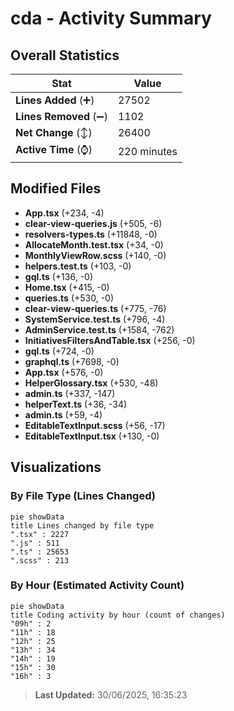 # cda - Activity Summary 

## Overall Statistics

| Stat                   | Value                                                             |
| ---------------------- | ----------------------------------------------------------------- |
| **Lines Added** (➕)   | 27502                                          |
| **Lines Removed** (➖) | 1102                                        |
| **Net Change** (↕)    | 26400                |
| **Active Time** (⌚)   | 220 minutes |


## Modified Files
- **App.tsx** (+234, -4)
- **clear-view-queries.js** (+505, -6)
- **resolvers-types.ts** (+11848, -0)
- **AllocateMonth.test.tsx** (+34, -0)
- **MonthlyViewRow.scss** (+140, -0)
- **helpers.test.ts** (+103, -0)
- **gql.ts** (+136, -0)
- **Home.tsx** (+415, -0)
- **queries.ts** (+530, -0)
- **clear-view-queries.ts** (+775, -76)
- **SystemService.test.ts** (+796, -4)
- **AdminService.test.ts** (+1584, -762)
- **InitiativesFiltersAndTable.tsx** (+256, -0)
- **gql.ts** (+724, -0)
- **graphql.ts** (+7698, -0)
- **App.tsx** (+576, -0)
- **HelperGlossary.tsx** (+530, -48)
- **admin.ts** (+337, -147)
- **helperText.ts** (+36, -34)
- **admin.ts** (+59, -4)
- **EditableTextInput.scss** (+56, -17)
- **EditableTextInput.tsx** (+130, -0)

## Visualizations

### By File Type (Lines Changed)

```mermaid
pie showData
title Lines changed by file type
".tsx" : 2227
".js" : 511
".ts" : 25653
".scss" : 213
```

### By Hour (Estimated Activity Count)

```mermaid
pie showData
title Coding activity by hour (count of changes)
"09h" : 2
"11h" : 18
"12h" : 25
"13h" : 34
"14h" : 19
"15h" : 30
"16h" : 3
```


> **Last Updated:** 30/06/2025, 16:35:23